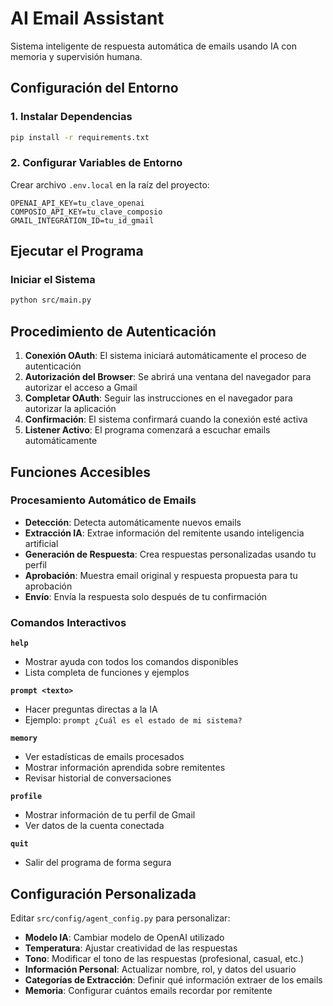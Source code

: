 # AI Email Assistant

Sistema inteligente de respuesta automática de emails usando IA con memoria y supervisión humana.

## Configuración del Entorno

### 1. Instalar Dependencias
```bash
pip install -r requirements.txt
```

### 2. Configurar Variables de Entorno
Crear archivo `.env.local` en la raíz del proyecto:
```env
OPENAI_API_KEY=tu_clave_openai
COMPOSIO_API_KEY=tu_clave_composio
GMAIL_INTEGRATION_ID=tu_id_gmail
```

## Ejecutar el Programa

### Iniciar el Sistema
```bash
python src/main.py
```

## Procedimiento de Autenticación

1. **Conexión OAuth**: El sistema iniciará automáticamente el proceso de autenticación
2. **Autorización del Browser**: Se abrirá una ventana del navegador para autorizar el acceso a Gmail
3. **Completar OAuth**: Seguir las instrucciones en el navegador para autorizar la aplicación
4. **Confirmación**: El sistema confirmará cuando la conexión esté activa
5. **Listener Activo**: El programa comenzará a escuchar emails automáticamente

## Funciones Accesibles

### Procesamiento Automático de Emails
- **Detección**: Detecta automáticamente nuevos emails
- **Extracción IA**: Extrae información del remitente usando inteligencia artificial
- **Generación de Respuesta**: Crea respuestas personalizadas usando tu perfil
- **Aprobación**: Muestra email original y respuesta propuesta para tu aprobación
- **Envío**: Envía la respuesta solo después de tu confirmación

### Comandos Interactivos

**`help`**
- Mostrar ayuda con todos los comandos disponibles
- Lista completa de funciones y ejemplos

**`prompt <texto>`**
- Hacer preguntas directas a la IA
- Ejemplo: `prompt ¿Cuál es el estado de mi sistema?`

**`memory`**
- Ver estadísticas de emails procesados
- Mostrar información aprendida sobre remitentes
- Revisar historial de conversaciones

**`profile`**
- Mostrar información de tu perfil de Gmail
- Ver datos de la cuenta conectada

**`quit`**
- Salir del programa de forma segura

## Configuración Personalizada

Editar `src/config/agent_config.py` para personalizar:

- **Modelo IA**: Cambiar modelo de OpenAI utilizado
- **Temperatura**: Ajustar creatividad de las respuestas
- **Tono**: Modificar el tono de las respuestas (profesional, casual, etc.)
- **Información Personal**: Actualizar nombre, rol, y datos del usuario
- **Categorías de Extracción**: Definir qué información extraer de los emails
- **Memoria**: Configurar cuántos emails recordar por remitente
